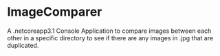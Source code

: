 # ImageComparer

A .netcoreapp3.1 Console Application to compare images between each other in a specific directory to see if there are any images in .jpg that are duplicated.
